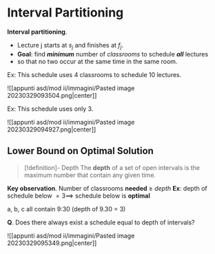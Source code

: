 # Interval Partitioning

**Interval partitioning**.
- Lecture j starts at $s_j$ and finishes at $f_j$.
- **Goal**: find _**minimum**_ number of _classrooms_ to schedule _**all**_ lectures
- so that no two occur at the same time in the same room.

Ex: This schedule uses 4 classrooms to schedule 10 lectures.

![[appunti asd/mod ii/immagini/Pasted image 20230329093504.png|center]]

Ex: This schedule uses only 3.

![[appunti asd/mod ii/immagini/Pasted image 20230329094927.png|center]]

## Lower Bound on Optimal Solution

>[!definition]- Depth
>The **depth** of a set of open intervals is the maximum number that contain
>any given time.

**Key observation**. Number of classrooms **needed** $\geq$ _depth_
**Ex**: depth of schedule below $=3\implies$ schedule below is **optimal**

a, b, c all contain 9:30 (depth of 9.30 = 3)

**Q**. Does there always exist a schedule equal to depth of intervals?

![[appunti asd/mod ii/immagini/Pasted image 20230329095349.png|center]]


